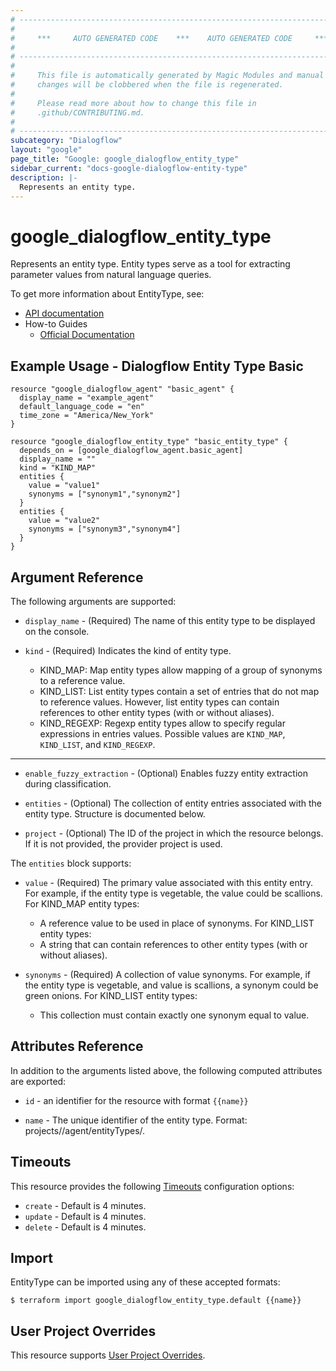 ```yaml
---
# ----------------------------------------------------------------------------
#
#     ***     AUTO GENERATED CODE    ***    AUTO GENERATED CODE     ***
#
# ----------------------------------------------------------------------------
#
#     This file is automatically generated by Magic Modules and manual
#     changes will be clobbered when the file is regenerated.
#
#     Please read more about how to change this file in
#     .github/CONTRIBUTING.md.
#
# ----------------------------------------------------------------------------
subcategory: "Dialogflow"
layout: "google"
page_title: "Google: google_dialogflow_entity_type"
sidebar_current: "docs-google-dialogflow-entity-type"
description: |-
  Represents an entity type.
---
```


# google\_dialogflow\_entity\_type

Represents an entity type. Entity types serve as a tool for extracting parameter values from natural language queries.


To get more information about EntityType, see:

* [API documentation](https://cloud.google.com/dialogflow/docs/reference/rest/v2/projects.agent.entityTypes)
* How-to Guides
    * [Official Documentation](https://cloud.google.com/dialogflow/docs/)

## Example Usage - Dialogflow Entity Type Basic


```hcl
resource "google_dialogflow_agent" "basic_agent" {
  display_name = "example_agent"
  default_language_code = "en"
  time_zone = "America/New_York"
}

resource "google_dialogflow_entity_type" "basic_entity_type" {
  depends_on = [google_dialogflow_agent.basic_agent]
  display_name = ""
  kind = "KIND_MAP"
  entities {
    value = "value1"
    synonyms = ["synonym1","synonym2"]
  }
  entities {
    value = "value2"
    synonyms = ["synonym3","synonym4"]
  }
}
```

## Argument Reference

The following arguments are supported:


* `display_name` -
  (Required)
  The name of this entity type to be displayed on the console.

* `kind` -
  (Required)
  Indicates the kind of entity type.
  * KIND_MAP: Map entity types allow mapping of a group of synonyms to a reference value.
  * KIND_LIST: List entity types contain a set of entries that do not map to reference values. However, list entity
  types can contain references to other entity types (with or without aliases).
  * KIND_REGEXP: Regexp entity types allow to specify regular expressions in entries values.
  Possible values are `KIND_MAP`, `KIND_LIST`, and `KIND_REGEXP`.


- - -


* `enable_fuzzy_extraction` -
  (Optional)
  Enables fuzzy entity extraction during classification.

* `entities` -
  (Optional)
  The collection of entity entries associated with the entity type.
  Structure is documented below.

* `project` - (Optional) The ID of the project in which the resource belongs.
    If it is not provided, the provider project is used.


The `entities` block supports:

* `value` -
  (Required)
  The primary value associated with this entity entry. For example, if the entity type is vegetable, the value
  could be scallions.
  For KIND_MAP entity types:
  * A reference value to be used in place of synonyms.
  For KIND_LIST entity types:
  * A string that can contain references to other entity types (with or without aliases).

* `synonyms` -
  (Required)
  A collection of value synonyms. For example, if the entity type is vegetable, and value is scallions, a synonym
  could be green onions.
  For KIND_LIST entity types:
  * This collection must contain exactly one synonym equal to value.

## Attributes Reference

In addition to the arguments listed above, the following computed attributes are exported:

* `id` - an identifier for the resource with format `{{name}}`

* `name` -
  The unique identifier of the entity type. 
  Format: projects/<Project ID>/agent/entityTypes/<Entity type ID>.


## Timeouts

This resource provides the following
[Timeouts](/docs/configuration/resources.html#timeouts) configuration options:

- `create` - Default is 4 minutes.
- `update` - Default is 4 minutes.
- `delete` - Default is 4 minutes.

## Import


EntityType can be imported using any of these accepted formats:

```
$ terraform import google_dialogflow_entity_type.default {{name}}
```

## User Project Overrides

This resource supports [User Project Overrides](https://www.terraform.io/docs/providers/google/guides/provider_reference.html#user_project_override).
